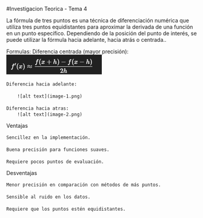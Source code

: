 #Investigacion Teorica - Tema 4

La fórmula de tres puntos es una técnica de diferenciación numérica que utiliza tres puntos equidistantes para aproximar la derivada de una función en un punto específico. Dependiendo de la posición del punto de interés, se puede utilizar la fórmula hacia adelante, hacia atrás o centrada..

Formulas:
    Diferencia centrada (mayor precisión):
        ![alt text](image.png)

    Diferencia hacia adelante:
    
        ![alt text](image-1.png)

    Diferencia hacia atras:
        ![alt text](image-2.png)





Ventajas

    Sencillez en la implementación.

    Buena precisión para funciones suaves.

    Requiere pocos puntos de evaluación.

Desventajas

    Menor precisión en comparación con métodos de más puntos.

    Sensible al ruido en los datos.

    Requiere que los puntos estén equidistantes.